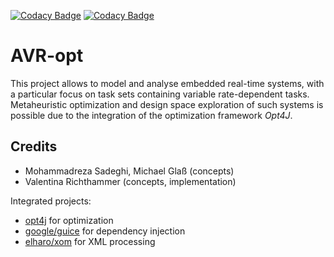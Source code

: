 [![Codacy Badge](https://api.codacy.com/project/badge/Grade/425e87412d9644fe8ea52ef68d7ee4cb)](https://app.codacy.com/gh/vrichthammer/AVR-opt?utm_source=github.com&utm_medium=referral&utm_content=vrichthammer/AVR-opt&utm_campaign=Badge_Grade_Settings) [![Codacy Badge](https://app.codacy.com/project/badge/Coverage/66b5bb987a5645dd8be79bb78027068b)](https://www.codacy.com/gh/vrichthammer/AVR-opt/dashboard?utm_source=github.com&utm_medium=referral&utm_content=vrichthammer/AVR-opt&utm_campaign=Badge_Coverage)
# AVR-opt
	
This project allows to model and analyse embedded real-time systems, with a particular focus on task sets containing variable rate-dependent tasks.
Metaheuristic optimization and design space exploration of such systems is possible due to the integration of the optimization framework _Opt4J_.
## Credits

*   Mohammadreza Sadeghi, Michael Glaß (concepts)
*   Valentina Richthammer (concepts, implementation)

Integrated projects:
*   [opt4j](https://github.com/sdarg/opt4j) for optimization
*   [google/guice](https://github.com/google/guice) for dependency injection
*   [elharo/xom](https://github.com/elharo/xom) for XML processing
